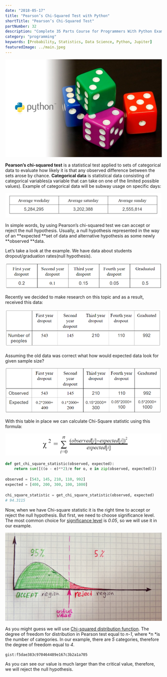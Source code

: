 ```yaml
---
date: "2018-05-17"
title: "Pearson’s Chi-Squared Test with Python"
shortTitle: "Pearson’s Chi-Squared Test"
partNumber: 32
description: "Complete 35 Parts Course for Programmers With Python Examples in Jupiter"
category: "programming"
keywords: [Probability, Statistics, Data Science, Python, Jupiter]
featuredImage: ../main.jpeg
---
```


![](../main.jpeg)

**Pearson’s chi-squared test** is a statistical test applied to sets of categorical data to evaluate how likely it is that any observed difference between the sets arose by chance. **Categorical data** is statistical data consisting of categorical variables(a variable that can take on one of the limited possible values). Example of categorical data will be subway usage on specific days:

![categorical data example](example.png)

In simple words, by using Pearson’s chi-squared test we can accept or reject the null hypothesis. Usually, a null hypothesis represented in the way of an **expected **set of data and alternative hypothesis as some newly **observed **data.

Let’s take a look at the example. We have data about students dropout/graduation rates(null hypothesis).

![data about students dropout/graduation rates](rates.png)

Recently we decided to make research on this topic and as a result, received this data:

![sample size = 2000](sample.png)

Assuming the old data was correct what how would expected data look for given sample size?

![](expected.png)

With this table in place we can calculate Chi-Square statistic using this formula:

![Chi-square statistic](statistic.png)

```py
def get_chi_square_statistic(observed, expected):
    return sum([((o - e)**2)/e for o, e in zip(observed, expected)])

observed = [543, 145, 210, 110, 992]
expected = [400, 200, 300, 100, 1000]

chi_square_statistic = get_chi_square_statistic(observed, expected)
# 94.3115
```

Now, when we have Chi-square statistic it is the right time to accept or reject the null hypothesis. But first, we need to choose significance level. The most common choice for [significance level](/blog/probability/power) is *0.05*, so we will use it in our example.

![](draw.jpeg)

As you might guess we will use [Chi-squared distribution function](https://medium.com/@geekrodion/probability-theory-chi-square-distribution-53e2a9fbe446). The degree of freedom for distribution in Pearson test equal to *n-1*, where *n *is the number of categories. In our example, there are *5* categories, therefore the degree of freedom equal to *4*.

`gist:f5dae383c970464489e167c3b2a1a705`

As you can see our value is much larger than the critical value, therefore, we will reject the null hypothesis.

